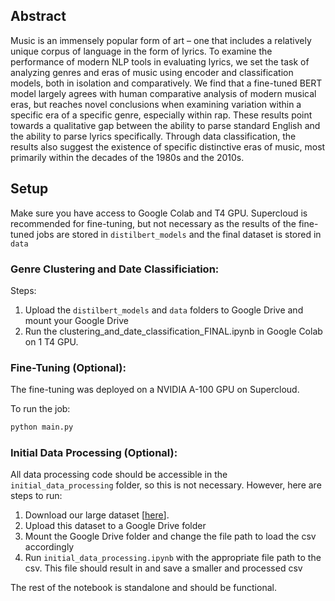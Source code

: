 ## Abstract

Music is an immensely popular form of art – one that includes a relatively unique corpus of
language in the form of lyrics. To examine the performance of modern NLP tools in evaluating lyrics, we set the task of analyzing genres and eras of music using encoder and classification models, both in isolation and comparatively. We find that a fine-tuned BERT model largely agrees with human comparative analysis of modern musical eras, but reaches novel conclusions when examining variation within a specific era of a specific genre, especially within rap. These results point towards a qualitative gap between the ability to parse standard English and the ability to parse lyrics specifically. Through data classification, the results also suggest the existence of specific distinctive eras of music, most primarily within the decades of the 1980s and the 2010s.

## Setup

Make sure you have access to Google Colab and T4 GPU. Supercloud is recommended for fine-tuning, but not necessary as the results of the fine-tuned jobs are stored in `distilbert_models` and the final dataset is stored in `data`


### Genre Clustering and Date Classificiation:

Steps:
1. Upload the `distilbert_models` and `data` folders to Google Drive and mount your Google Drive
2. Run the clustering_and_date_classification_FINAL.ipynb in Google Colab on 1 T4 GPU. 

### Fine-Tuning (Optional):

The fine-tuning was deployed on a NVIDIA A-100 GPU on Supercloud.

To run the job:
```bash
python main.py
``` 
### Initial Data Processing (Optional):

All data processing code should be accessible in the `initial_data_processing` folder, so this is not necessary. However, here are steps to run:

1. Download our large dataset [[here](https://www.kaggle.com/datasets/carlosgdcj/genius-song-lyrics-with-language-information/code)].
2. Upload this dataset to a Google Drive folder
3. Mount the Google Drive folder and change the file path to load the csv accordingly
4. Run `initial_data_processing.ipynb` with the appropriate file path to the csv. This file should result in and save a smaller and processed csv

The rest of the notebook is standalone and should be functional. 
